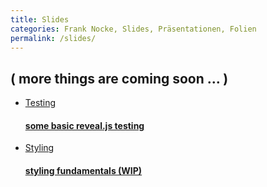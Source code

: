```yaml
---
title: Slides
categories: Frank Nocke, Slides, Präsentationen, Folien
permalink: /slides/
---
```



<!-- Slides will be listed here...  (some day) -->

<h2 class='h3 center bpad40'>
  <span class='zdrop1'>( more</span>
  <span class='zbounce1'>things</span>
  <span class='zdrop1'>are</span>
  <span class='zbounce2'>coming</span>
  <span class='zdrop2'>soon</span>
  <span class='zbounce3'>… )</span>
</h2>

<ul class='big-links bpad20'>
  <li>
    <a href='testing/' target='_blank' class='h2 zdrop1'>
      Testing
      <h4>some basic reveal.js testing</h4>
    </a>
  </li>
  <li>
    <a href='styling/' target='_blank' class='h2 zbounce1'>
      Styling
      <h4>styling fundamentals (WIP)</h4>
    </a>
  </li>

</ul>